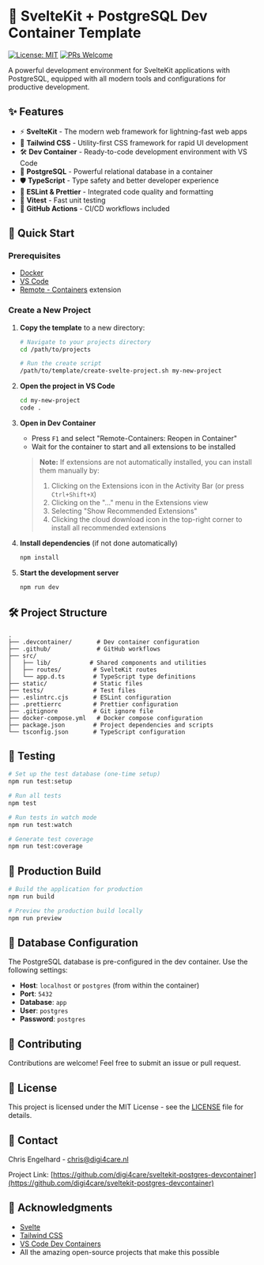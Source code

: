 # 🚀 SvelteKit + PostgreSQL Dev Container Template

[![License: MIT](https://img.shields.io/badge/License-MIT-blue.svg)](https://opensource.org/licenses/MIT)
[![PRs Welcome](https://img.shields.io/badge/PRs-welcome-brightgreen.svg)](https://makeapullrequest.com)

A powerful development environment for SvelteKit applications with PostgreSQL, equipped with all modern tools and configurations for productive development.

## ✨ Features

- ⚡ **SvelteKit** - The modern web framework for lightning-fast web apps
- 🎨 **Tailwind CSS** - Utility-first CSS framework for rapid UI development
- 🛠️ **Dev Container** - Ready-to-code development environment with VS Code
- 🐘 **PostgreSQL** - Powerful relational database in a container
- 🛡️ **TypeScript** - Type safety and better developer experience
- 🎯 **ESLint & Prettier** - Integrated code quality and formatting
- 🧪 **Vitest** - Fast unit testing
- 🚀 **GitHub Actions** - CI/CD workflows included

## 🚀 Quick Start

### Prerequisites

- [Docker](https://www.docker.com/products/docker-desktop)
- [VS Code](https://code.visualstudio.com/)
- [Remote - Containers](https://marketplace.visualstudio.com/items?itemName=ms-vscode-remote.remote-containers) extension

### Create a New Project

1. **Copy the template** to a new directory:

   ```bash
   # Navigate to your projects directory
   cd /path/to/projects
   
   # Run the create script
   /path/to/template/create-svelte-project.sh my-new-project
   ```

2. **Open the project in VS Code**
   ```bash
   cd my-new-project
   code .
   ```

3. **Open in Dev Container**
   - Press `F1` and select "Remote-Containers: Reopen in Container"
   - Wait for the container to start and all extensions to be installed

   > **Note:** If extensions are not automatically installed, you can install them manually by:
   > 1. Clicking on the Extensions icon in the Activity Bar (or press `Ctrl+Shift+X`)
   > 2. Clicking on the "..." menu in the Extensions view
   > 3. Selecting "Show Recommended Extensions"
   > 4. Clicking the cloud download icon in the top-right corner to install all recommended extensions

4. **Install dependencies** (if not done automatically)
   ```bash
   npm install
   ```

5. **Start the development server**
   ```bash
   npm run dev
   ```

## 🛠️ Project Structure

```
.
├── .devcontainer/       # Dev container configuration
├── .github/             # GitHub workflows
├── src/
│   ├── lib/           # Shared components and utilities
│   ├── routes/         # SvelteKit routes
│   └── app.d.ts        # TypeScript type definitions
├── static/             # Static files
├── tests/              # Test files
├── .eslintrc.cjs       # ESLint configuration
├── .prettierrc         # Prettier configuration
├── .gitignore          # Git ignore file
├── docker-compose.yml   # Docker compose configuration
├── package.json        # Project dependencies and scripts
└── tsconfig.json       # TypeScript configuration
```

## 🧪 Testing

```bash
# Set up the test database (one-time setup)
npm run test:setup

# Run all tests
npm test

# Run tests in watch mode
npm run test:watch

# Generate test coverage
npm run test:coverage
```

## 🚀 Production Build

```bash
# Build the application for production
npm run build

# Preview the production build locally
npm run preview
```

## 🔌 Database Configuration

The PostgreSQL database is pre-configured in the dev container. Use the following settings:

- **Host**: `localhost` or `postgres` (from within the container)
- **Port**: `5432`
- **Database**: `app`
- **User**: `postgres`
- **Password**: `postgres`

## 🤝 Contributing

Contributions are welcome! Feel free to submit an issue or pull request.

## 📝 License

This project is licensed under the MIT License - see the [LICENSE](LICENSE) file for details.

## 📧 Contact

Chris Engelhard - [chris@digi4care.nl](mailto:chris@digi4care.nl)

Project Link: [https://github.com/digi4care/sveltekit-postgres-devcontainer](https://github.com/digi4care/sveltekit-postgres-devcontainer)

## 🙏 Acknowledgments

- [Svelte](https://svelte.dev/)
- [Tailwind CSS](https://tailwindcss.com/)
- [VS Code Dev Containers](https://code.visualstudio.com/docs/remote/containers)
- All the amazing open-source projects that make this possible
